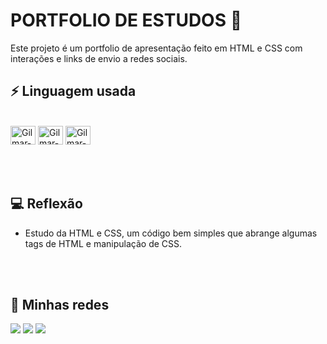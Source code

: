 # PORTFOLIO DE ESTUDOS 🔴
Este projeto é um portfolio de apresentação feito em HTML e CSS com interações e links de envio a redes sociais.

## ⚡ Linguagem usada

<div style="display: inline_block"><br>
  <img align="center" alt="Gilmar-HTML" height="30" width="40" src="https://cdn.jsdelivr.net/gh/devicons/devicon/icons/html5/html5-original.svg" />
  <img align="center" alt="Gilmar-CSS" height="30" width="40" src="https://cdn.jsdelivr.net/gh/devicons/devicon/icons/css3/css3-original.svg" />
  <img align="center" alt="Gilmar-JS" height="30" width="40" src="https://cdn.jsdelivr.net/gh/devicons/devicon/icons/javascript/javascript-original.svg" />
</div>

<br>
<br>
<br>

## 💻 Reflexão

- Estudo da HTML e CSS, um código bem simples que abrange algumas tags de HTML e manipulação de CSS.

<br>
<br>

## 📸 Minhas redes

<a href= "arquitetogilmarjr@gmail.com"> <img src="https://img.shields.io/badge/Gmail-D14836?style=for-the-badge&logo=gmail&logoColor=white" target="_blank"></a>
<a href= "https://www.linkedin.com/in/arquitetogilmarjr"> <img src="https://img.shields.io/badge/LinkedIn-0077B5?style=for-the-badge&logo=linkedin&logoColor=white" target="_blank"></a>
<a href= "https://www.instagram.com/arquiteto_gilmar/"> <img src="https://img.shields.io/badge/Instagram-E4405F?style=for-the-badge&logo=instagram&logoColor=white" target="_blank"></a>

